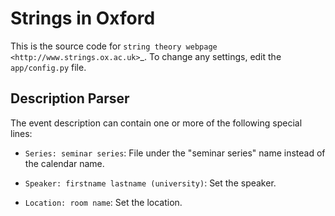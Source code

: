 Strings in Oxford
=================


This is the source code for `string theory webpage
<http://www.strings.ox.ac.uk>`_. To change any settings, edit the
``app/config.py`` file.


Description Parser
------------------

The event description can contain one or more of the following special lines:

* ``Series: seminar series``: File under the "seminar series" name
  instead of the calendar name.

* ``Speaker: firstname lastname (university)``: Set the speaker.

* ``Location: room name``: Set the location.

